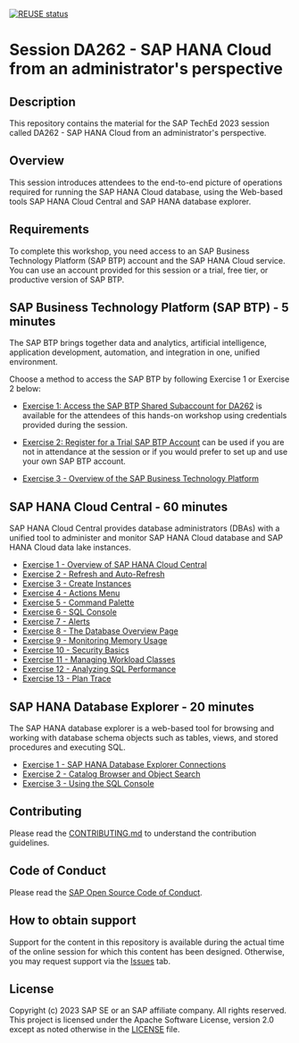 [![REUSE status](https://api.reuse.software/badge/github.com/SAP-samples/teched2023-DA262)](https://api.reuse.software/info/github.com/SAP-samples/teched2023-DA262)

# Session DA262 - SAP HANA Cloud from an administrator's perspective

## Description

This repository contains the material for the SAP TechEd 2023 session called DA262 - SAP HANA Cloud from an administrator's perspective.  

## Overview

This session introduces attendees to the end-to-end picture of operations required for running the SAP HANA Cloud database, using the Web-based tools SAP HANA Cloud Central and SAP HANA database explorer. 

## Requirements

To complete this workshop, you need access to an SAP Business Technology Platform (SAP BTP) account and the SAP HANA Cloud service. You can use an account provided for this session or a trial, free tier, or productive version of SAP BTP.  

## SAP Business Technology Platform (SAP BTP) - 5 minutes
The SAP BTP brings together data and analytics, artificial intelligence, application development, automation, and integration in one, unified environment.

Choose a method to access the SAP BTP by following Exercise 1 or Exercise 2 below:

- [Exercise 1:  Access the SAP BTP Shared Subaccount for DA262](exercises/sap_btp/ex1) is available for the attendees of this hands-on workshop using credentials provided during the session.

- [Exercise 2:  Register for a Trial SAP BTP Account](exercises/sap_btp/ex2) can be used if you are not in attendance at the session or if you would prefer to set up and use your own SAP BTP account.

- [Exercise 3 - Overview of the SAP Business Technology Platform](exercises/sap_btp/ex3/)

## SAP HANA Cloud Central - 60 minutes

SAP HANA Cloud Central provides database administrators (DBAs) with a unified tool to administer and monitor SAP HANA Cloud database and SAP HANA Cloud data lake instances.

- [Exercise 1 - Overview of SAP HANA Cloud Central](exercises/hana_cloud_central/ex1-overview/)
- [Exercise 2 - Refresh and Auto-Refresh](exercises/hana_cloud_central/ex2-refresh/)
- [Exercise 3 - Create Instances](exercises/hana_cloud_central/ex3-Instance/)
- [Exercise 4 - Actions Menu](exercises/hana_cloud_central/ex4-ActionsMenu/)
- [Exercise 5 - Command Palette](exercises/hana_cloud_central/ex5-CommandPalette/)
- [Exercise 6 - SQL Console](exercises/hana_cloud_central/ex6-SQLConsole/)
- [Exercise 7 - Alerts](exercises/hana_cloud_central/ex7-Alerts)
- [Exercise 8 - The Database Overview Page](exercises/hana_cloud_central/ex8-dboverview/)
- [Exercise 9 - Monitoring Memory Usage](exercises/hana_cloud_central/ex9-Memory/)
- [Exercise 10 - Security Basics](exercises/hana_cloud_central/ex10-SecurityBasics/)
- [Exercise 11 - Managing Workload Classes](exercises/hana_cloud_central/ex11-Workload)
- [Exercise 12 - Analyzing SQL Performance](exercises/hana_cloud_central/ex12-Thread)
- [Exercise 13 - Plan Trace](exercises/hana_cloud_central/ex13-PlanTrace)


## SAP HANA Database Explorer - 20 minutes
The SAP HANA database explorer is a web-based tool for browsing and working with database schema objects such as tables, views, and stored procedures and executing SQL.

- [Exercise 1 - SAP HANA Database Explorer Connections](exercises/database_explorer/ex1/)
- [Exercise 2 - Catalog Browser and Object Search](exercises/database_explorer/ex2/)
- [Exercise 3 - Using the SQL Console](exercises/database_explorer/ex3/)

## Contributing
Please read the [CONTRIBUTING.md](./CONTRIBUTING.md) to understand the contribution guidelines.

## Code of Conduct
Please read the [SAP Open Source Code of Conduct](https://github.com/SAP-samples/.github/blob/main/CODE_OF_CONDUCT.md).

## How to obtain support
Support for the content in this repository is available during the actual time of the online session for which this content has been designed. Otherwise, you may request support via the [Issues](../../issues) tab.

## License
Copyright (c) 2023 SAP SE or an SAP affiliate company. All rights reserved. This project is licensed under the Apache Software License, version 2.0 except as noted otherwise in the [LICENSE](LICENSES/Apache-2.0.txt) file.
